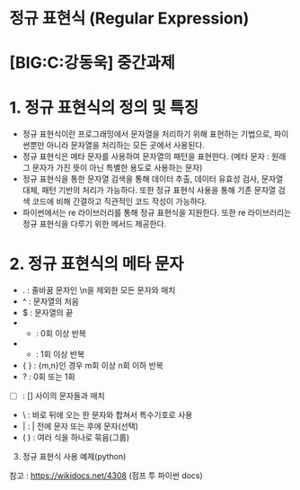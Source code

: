 # 정규 표현식 (Regular Expression)
# [BIG:C:강동욱] 중간과제



# 1. 정규 표현식의 정의 및 특징
- 정규 표현식이란 프로그래밍에서 문자열을 처리하기 위해 표현하는 기법으로, 파이썬뿐만 아니라 문자열을 처리하는 모든 곳에서 사용된다.
- 정규 표현식은 메타 문자를 사용하여 문자열의 패턴을 표현한다. (메타 문자 : 원래 그 문자가 가진 뜻이 아닌 특별한 용도로 사용하는 문자)
- 정규 표현식을 통한 문자열 검색을 통해 데이터 추출, 데이터 유효성 검사, 문자열 대체, 패턴 기반의 처리가 가능하다. 또한 정규 표현식 사용을 통해 기존 문자열 검색 코드에 비해 간결하고 직관적인 코드 작성이 가능하다.
- 파이썬에서는 re 라이브러리를 통해 정규 표현식을 지원한다. 또한 re 라이브러리는 정규 표현식을 다루기 위한 메서드 제공한다.


# 2. 정규 표현식의 메타 문자
- . : 줄바꿈 문자인 \n을 제외한 모든 문자와 매치
- ^ : 문자열의 처음
- $ : 문자열의 끝
- * : 0회 이상 반복
- + : 1회 이상 반복 
- { } : {m,n}인 경우 m회 이상 n회 이하 반복 
- ? : 0회 또는 1회
- [ ] : [] 사이의 문자들과 매치
- \ : 바로 뒤에 오는 한 문자와 합쳐서 특수기호로 사용
- | : | 전에 문자 또는 후에 문자(선택)
- ( ) : 여러 식을 하나로 묶음(그룹)

3. 정규 표현식 사용 예제(python)




참고 : https://wikidocs.net/4308 (점프 투 파이썬 docs)
